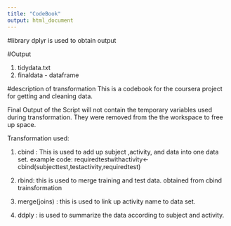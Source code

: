 ```yaml
---
title: "CodeBook"
output: html_document
---
```

#library
dplyr is used to obtain output

#Output
1. tidydata.txt
2. finaldata - dataframe

#description of transformation
This is a codebook for the coursera project for getting and cleaning data.

Final Output of the Script will not contain the temporary variables used during transformation. They were removed from the the workspace to free up space.

Transformation used:

1. cbind :
This is used to add up subject ,activity, and data into one data set. example code:
requiredtestwithactivity<-cbind(subjecttest,testactivity,requiredtest)

2. rbind:
this is used to merge training and test data. obtained from cbind trainsformation

3. merge(joins) :
this is used to link up activity name to data set.

4. ddply : is used to summarize the data according to subject and activity.

